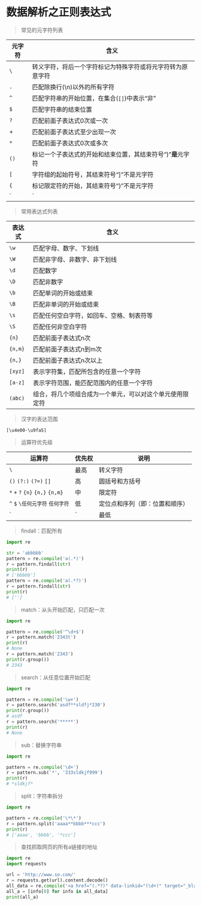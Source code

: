 # 数据解析之正则表达式

> 常见的元字符列表

| 元字符 | 含义                                                        |
| ------ | ----------------------------------------------------------- |
| `\`    | 转义字符，将后一个字符标记为特殊字符或将元字符转为原意字符  |
| `.`    | 匹配除换行(\n)以外的所有字符                                |
| `^`    | 匹配字符串的开始位置，在集合(`[]`)中表示“非”                |
| `$`    | 匹配字符串的结束位置                                        |
| `?`    | 匹配前面子表达式0次或一次                                   |
| +      | 匹配前面子表达式至少出现一次                                |
| `*`    | 匹配前面子表达式0次或多次                                   |
| `()`   | 标记一个子表达式的开始和结束位置，其结束符号“)”**是**元字符 |
| `[`    | 字符组的起始符号，其结束符号“]”不是元字符                   |
| `{`    | 标记限定符的开始，其结束符号“}”不是元字符                   |
| `|`    | 表示“或”                                                    |

> 常用表达式列表

| 表达式  | 含义                                                     |
| ------- | -------------------------------------------------------- |
| `\w`    | 匹配字母、数字、下划线                                   |
| `\W`    | 匹配非字母、非数字、非下划线                             |
| `\d`    | 匹配数字                                                 |
| `\D`    | 匹配非数字                                               |
| `\b`    | 匹配单词的开始或结束                                     |
| `\B`    | 匹配非单词的开始或结束                                   |
| `\s`    | 匹配任何空白字符，如回车、空格、制表符等                 |
| `\S`    | 匹配任何非空白字符                                       |
| `{n}`   | 匹配前面子表达式n次                                      |
| `{n,m}` | 匹配前面子表达式n到m次                                   |
| `{n,}`  | 匹配前面子表达式n次以上                                  |
| `[xyz]` | 表示字符集，匹配所包含的任意一个字符                     |
| `[a-z]` | 表示字符范围，能匹配范围内的任意一个字符                 |
| `(abc)` | 组合，将几个项组合成为一个单元，可以对这个单元使用限定符 |

> 汉字的表达范围

`[\u4e00-\u9fa5]`

> 运算符优先级

| 运算符                           | 优先权 | 说明                           |
| -------------------------------- | ------ | ------------------------------ |
| `\`                              | 最高   | 转义字符                       |
| `()` `(?:)` `(?=)` `[]`          | 高     | 圆括号和方括号                 |
| `*` `+` `?` `{n}` `{n,}` `{n,m}` | 中     | 限定符                         |
| `^` `$` `\任何元字符` `任何字符` | 低     | 定位点和序列（即：位置和顺序） |
| `|`                              | 最低   | 选择符“或”                     |

> findall：匹配所有

```python
import re

str = 'abbbbb'
pattern = re.compile('a(.*)')
r = pattern.findall(str)
print(r)
# ['bbbbb']
pattern = re.compile('a(.*?)')
r = pattern.findall(str)
print(r)
# ['']
```

> match：从头开始匹配，只匹配一次

```python
import re

pattern = re.compile('^\d+$')
r = pattern.match('2343t')
print(r)
# None
r = pattern.match('2343')
print(r.group())
# 2343
```

> search：从任意位置开始匹配

```python
import re

pattern = re.compile('\w+')
r = pattern.search('asdf**sldfj*230')
print(r.group())
# asdf
r = pattern.search('*****')
print(r)
# None
```

> sub：替换字符串

```python
import re

pattern = re.compile('\d+')
r = pattern.sub('*', '333sldkjf999')
print(r)
# *sldkjf*
```

> split：字符串拆分

```python
import re

pattern = re.compile('\*\*')
r = pattern.split('aaaa**bbbb***ccc')
print(r)
# ['aaaa', 'bbbb', '*ccc']
```

> 查找抓取网页的所有a链接的地址

```python
import re
import requests

url = 'http://www.so.com/'
r = requests.get(url).content.decode()
all_data = re.compile('<a href="(.*?)" data-linkid="(\d+)" target="_blank">').findall(r)
all_a = [info[0] for info in all_data]
print(all_a)
```